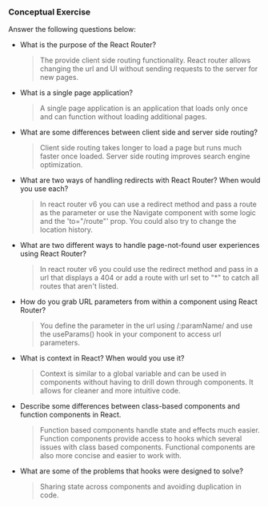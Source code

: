 ### Conceptual Exercise

Answer the following questions below:

- What is the purpose of the React Router?
  > The provide client side routing functionality. React router allows changing the url and UI without sending requests to the server for new pages.

- What is a single page application?
  > A single page application is an application that loads only once and can function without loading additional pages.

- What are some differences between client side and server side routing?
  > Client side routing takes longer to load a page but runs much faster once loaded. Server side routing improves search engine optimization.

- What are two ways of handling redirects with React Router? When would you use each?
  > In react router v6 you can use a redirect method and pass a route as the parameter or use the Navigate component with some logic and the 'to="/route"' prop. You could also try to change the location history.

- What are two different ways to handle page-not-found user experiences using React Router?
  > In react router v6 you could use the redirect method and pass in a url that displays a 404 or add a route with url set to "*" to catch all routes that aren't listed.

- How do you grab URL parameters from within a component using React Router?
  > You define the parameter in the url using /:paramName/ and use the useParams() hook in your component to access url parameters.

- What is context in React? When would you use it?
  > Context is similar to a global variable and can be used in components without having to drill down through components. It allows for cleaner and more intuitive code.

- Describe some differences between class-based components and function components in React.
  > Function based components handle state and effects much easier. Function components provide access to hooks which several issues with class based components. Functional components are also more concise and easier to work with.

- What are some of the problems that hooks were designed to solve?
  > Sharing state across components and avoiding duplication in code.
